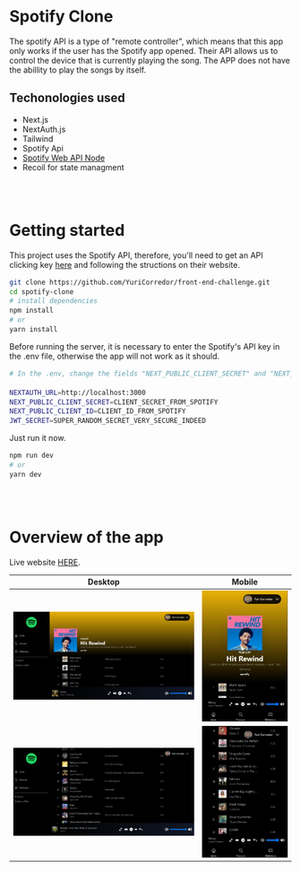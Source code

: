 <h1>Spotify Clone</h1>

<p>The spotify API is a type of "remote controller", which means that this app only works if the user has the Spotify app opened. Their API allows us to control the device that is currently playing the song. The APP does not have the abillity to play the songs by itself.</p>

<h2>Techonologies used</h2>
<ul>
    <li>Next.js</li>
    <li>NextAuth.js</li>
    <li>Tailwind</li>
    <li>Spotify Api</li>
    <li>
        <a href='https://github.com/thelinmichael/spotify-web-api-node' target='_blank'>Spotify Web API Node</a>
    </li>
    <li>Recoil for state managment</li>
</ul>

<br>
<br>

<h1>Getting started</h1>

This project uses the Spotify API, therefore, you'll need to get an API clicking key [here](https://developer.spotify.com/documentation/web-api/quick-start/) and following the structions on their website.


```bash
git clone https://github.com/YuriCorredor/front-end-challenge.git
cd spotify-clone
# install dependencies
npm install
# or 
yarn install
```

<p>Before running the server, it is necessary to enter the Spotify's API key in the .env file, otherwise the app will not work as it should.</p>


```bash
# In the .env, change the fields "NEXT_PUBLIC_CLIENT_SECRET" and "NEXT_PUBLIC_CLIENT_ID" with your info

NEXTAUTH_URL=http://localhost:3000
NEXT_PUBLIC_CLIENT_SECRET=CLIENT_SECRET_FROM_SPOTIFY
NEXT_PUBLIC_CLIENT_ID=CLIENT_ID_FROM_SPOTIFY
JWT_SECRET=SUPER_RANDOM_SECRET_VERY_SECURE_INDEED
```

<p>Just run it now.</p>

```bash
npm run dev
# or
yarn dev
```

<br>
<br>

<h1>Overview of the app</h1>

Live website [HERE](https://spotify-clone-yuri-corredor.vercel.app/).

Desktop                    |  Mobile
:-------------------------:|:-------------------------:
![](readme_images/img2.jpg)              |  ![](readme_images/img3.jpg)
![](readme_images/img1.jpg)              |  ![](readme_images/img4.jpg)